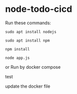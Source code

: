# node-todo-cicd

Run these commands:


`sudo apt install nodejs`


`sudo apt install npm`


`npm install`

`node app.js`

or Run by docker compose

test

update the docker file
